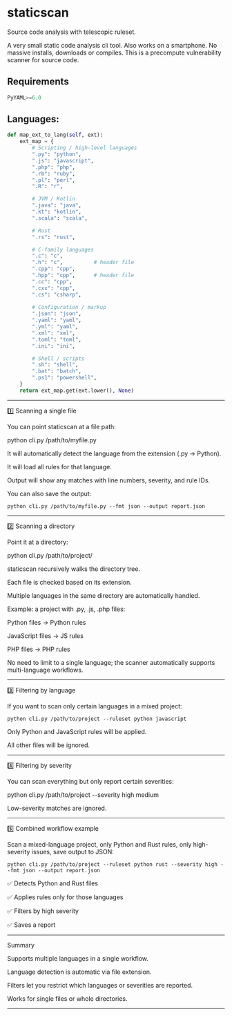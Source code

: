 # staticscan
Source code analysis with telescopic ruleset.

A very small static code analysis cli tool.
Also works on a smartphone. 
No massive installs, downloads or compiles.
This is a precompute vulnerability scanner for source code.

## Requirements
```python
PyYAML>=6.0
```


## Languages:
```python
def map_ext_to_lang(self, ext):
    ext_map = {
        # Scripting / high-level languages
        ".py": "python",
        ".js": "javascript",
        ".php": "php",
        ".rb": "ruby",
        ".pl": "perl",
        ".R": "r",

        # JVM / Kotlin
        ".java": "java",
        ".kt": "kotlin",
        ".scala": "scala",

        # Rust
        ".rs": "rust",

        # C-family languages
        ".c": "c",
        ".h": "c",          # header file
        ".cpp": "cpp",
        ".hpp": "cpp",      # header file
        ".cc": "cpp",
        ".cxx": "cpp",
        ".cs": "csharp",
        
        # Configuration / markup
        ".json": "json",
        ".yaml": "yaml",
        ".yml": "yaml",
        ".xml": "xml",
        ".toml": "toml",
        ".ini": "ini",

        # Shell / scripts
        ".sh": "shell",
        ".bat": "batch",
        ".ps1": "powershell",
    }
    return ext_map.get(ext.lower(), None)
```

---

1️⃣ Scanning a single file

You can point staticscan at a file path:

python cli.py /path/to/myfile.py

It will automatically detect the language from the extension (.py → Python).

It will load all rules for that language.

Output will show any matches with line numbers, severity, and rule IDs.


You can also save the output:
```
python cli.py /path/to/myfile.py --fmt json --output report.json
```

---

2️⃣ Scanning a directory

Point it at a directory:

python cli.py /path/to/project/

staticscan recursively walks the directory tree.

Each file is checked based on its extension.

Multiple languages in the same directory are automatically handled.


Example: a project with .py, .js, .php files:

Python files → Python rules

JavaScript files → JS rules

PHP files → PHP rules


No need to limit to a single language; the scanner automatically supports multi-language workflows.


---

3️⃣ Filtering by language

If you want to scan only certain languages in a mixed project:
```
python cli.py /path/to/project --ruleset python javascript
```
Only Python and JavaScript rules will be applied.

All other files will be ignored.



---

4️⃣ Filtering by severity

You can scan everything but only report certain severities:

python cli.py /path/to/project --severity high medium

Low-severity matches are ignored.



---

5️⃣ Combined workflow example

Scan a mixed-language project, only Python and Rust rules, only high-severity issues, save output to JSON:
```
python cli.py /path/to/project --ruleset python rust --severity high --fmt json --output report.json
```
✅ Detects Python and Rust files

✅ Applies rules only for those languages

✅ Filters by high severity

✅ Saves a report



---

Summary

Supports multiple languages in a single workflow.

Language detection is automatic via file extension.

Filters let you restrict which languages or severities are reported.

Works for single files or whole directories.



---
